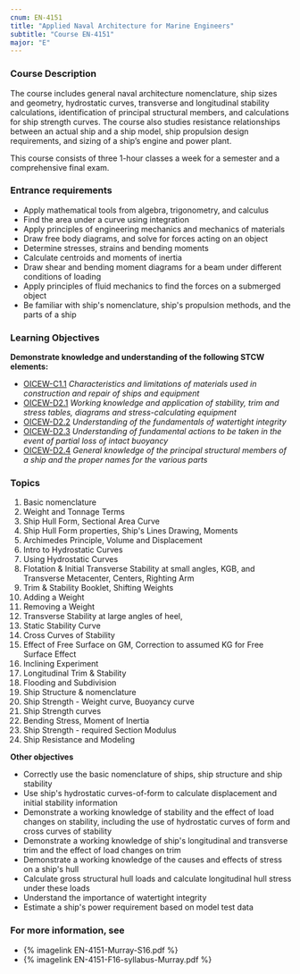 ```yaml
---
cnum: EN-4151
title: "Applied Naval Architecture for Marine Engineers"
subtitle: "Course EN-4151"
major: "E"
---
```

### Course Description

The course includes general naval architecture nomenclature, ship sizes and geometry, hydrostatic curves, transverse and longitudinal stability calculations, identification of principal structural members, and calculations for ship strength curves. The course also studies resistance relationships between an actual ship and a ship model, ship propulsion design requirements, and sizing of a ship’s engine and power plant.

This course consists of three 1-hour classes a week for a semester and a comprehensive final exam.

### Entrance requirements

* Apply mathematical tools from algebra, trigonometry, and calculus
* Find the area under a curve using integration
* Apply principles of engineering mechanics and mechanics of materials
* Draw free body diagrams, and solve for forces acting on an object
* Determine stresses, strains and bending moments
* Calculate centroids and moments of inertia
* Draw shear and bending moment diagrams for a beam under different conditions of loading
* Apply principles of fluid mechanics to find the forces on a submerged object
* Be familiar with ship's nomenclature, ship's propulsion methods, and the parts of a ship


### Learning Objectives

**Demonstrate knowledge and understanding of the following STCW elements:**

* [OICEW-C1.1]({{site.baseurl}}/tables/31.html#OICEW-C1.1) *Characteristics and limitations of materials used in construction and repair of ships and equipment*
* [OICEW-D2.1]({{site.baseurl}}/tables/31.html#OICEW-D2.1) *Working knowledge and application of stability, trim and stress tables, diagrams and stress-calculating equipment*
* [OICEW-D2.2]({{site.baseurl}}/tables/31.html#OICEW-D2.2) *Understanding of the fundamentals of watertight integrity*
* [OICEW-D2.3]({{site.baseurl}}/tables/31.html#OICEW-D2.3) *Understanding of fundamental actions to be taken in the event of partial loss of intact buoyancy*
* [OICEW-D2.4]({{site.baseurl}}/tables/31.html#OICEW-D2.4) *General knowledge of the principal structural members of a ship and the proper names for the various parts*


### Topics

1. Basic nomenclature
2. Weight and Tonnage Terms
3. Ship Hull Form, Sectional Area Curve
4. Ship Hull Form properties, Ship's Lines Drawing, Moments
5. Archimedes Principle, Volume and Displacement
6. Intro to Hydrostatic Curves
7. Using Hydrostatic Curves
8. Flotation & Initial Transverse Stability at small angles, KGB, and Transverse Metacenter, Centers, Righting Arm
9. Trim & Stability Booklet, Shifting Weights
10. Adding a Weight
11. Removing a Weight
12. Transverse Stability at large angles of heel,
13. Static Stability Curve
14. Cross Curves of Stability
15. Effect of Free Surface on GM, Correction to assumed KG for Free Surface Effect
16. Inclining Experiment
17. Longitudinal Trim & Stability
18. Flooding and Subdivision
19. Ship Structure & nomenclature
20. Ship Strength - Weight curve, Buoyancy curve
21. Ship Strength curves
22. Bending Stress, Moment of Inertia
24. Ship Strength - required Section Modulus
25. Ship Resistance and Modeling



**Other objectives**


* Correctly use the basic nomenclature of ships, ship structure and ship stability
* Use ship's hydrostatic curves-of-form to calculate displacement and initial stability information
* Demonstrate a working knowledge of stability and the effect of load changes on stability, including the use of hydrostatic curves of form and cross curves of stability
* Demonstrate a working knowledge of ship's longitudinal and transverse trim and the effect of load changes on trim
* Demonstrate a working knowledge of the causes and effects of stress on a ship's hull
* Calculate gross structural hull loads and calculate longitudinal hull stress under these loads
* Understand the importance of watertight integrity
* Estimate a ship's power requirement based on model test data


### For more information, see 

* {% imagelink EN-4151-Murray-S16.pdf %} 
* {% imagelink EN-4151-F16-syllabus-Murray.pdf %} 



